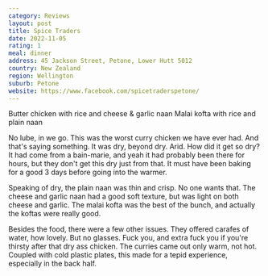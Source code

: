 ```yaml
---
category: Reviews
layout: post
title: Spice Traders
date: 2022-11-05
rating: 1
meal: dinner
address: 45 Jackson Street, Petone, Lower Hutt 5012
country: New Zealand
region: Wellington
suburb: Petone
website: https://www.facebook.com/spicetraderspetone/
---
```

Butter chicken with rice and cheese & garlic naan
Malai kofta with rice and plain naan

No lube, in we go. This was the worst curry chicken we have ever had. And that's saying something. It was dry, beyond dry. Arid. How did it get so dry? It had come from a bain-marie, and yeah it had probably been there for hours, but they don't get this dry just from that. It must have been baking for a good 3 days before going into the warmer. 

Speaking of dry, the plain naan was thin and crisp. No one wants that. The cheese and garlic naan had a good soft texture, but was light on both cheese and garlic. The malai kofta was the best of the bunch, and actually the koftas were really good. 

Besides the food, there were a few other issues. They offered carafes of water, how lovely. But no glasses. Fuck you, and extra fuck you if you're thirsty after that dry ass chicken. The curries came out only warm, not hot. Coupled with cold plastic plates, this made for a tepid experience, especially in the back half. 

